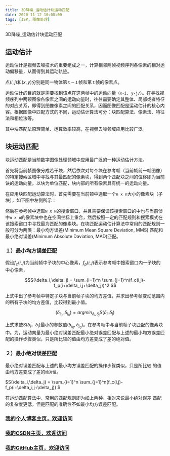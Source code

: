 ```yaml
---
title: 3D降噪_运动估计块运动匹配
date: 2020-11-12 10:08:00
tags: [ISP, 图像处理]
---
```


3D降噪_运动估计块运动匹配
<!--more-->

## 运动估计
运动估计是视频去噪技术的重要组成之一，计算相邻两帧视频序列各像素的相对运动偏移量，从而得到其运动轨迹。

点$(i,j)$和$(x,y)$分别是同一物体第`ｔ－１`帧和第`ｔ`帧的像素点。

运动估计的目的就是需要找到该点在这两帧中的运动向量`（x-i, y-j/）`。在寻找视频序列中两顿图像各像素之间的运动向量时，往往需要确定其整体、局部或者特征的对应关系，即得到图像像素之间的匹配关系，因而图像匹配是运动估计的核心内容。根据图像中匹配方式的不同，运动估计算法可分：块匹配算法、像素法、特征法和相位法等。

其中块匹配法原理简单、运算效率较高，在视频去噪领域应用比较广泛。

## 块运动匹配

块运动匹配是当前数字图像处理领域中应用最广泛的一种运动估计方法。

首先将当前帧图像分成若干块，然后依次对每个块在参考帧（当前帧前一帧图像）的特定搜索区域中寻找与其最匹配的像素块，得到两个匹配块之间的位移即为当前诀的运动向量。以块为单位匹配，块内部的所有像素具有统一的运动向量。

在应用块匹配运动算法时，首先需要在当前顿中选取一个`n x n`大小的像素块（子块），如下图中左侧所示：

然后在参考帧中选取`N X N`的搜索窗口，并且需要保证该搜索窗口的中也与当前侦中`n x n`的像素块中也在空间坐标上重合，然后按照一定的匹配规则和搜索模式在该搜索窗口中寻找最为匹配的像素块。在块匹配运动估计算法中常用的匹配规则一般可分为两类：最小均方误差(Minimum Mean Square Deviation, MMS)
匹配和最小绝对误差(Minimum Absolute Daviation, MAD)匹配。


### １）最小均方误差匹配
假设$f_c(i,j)$为当前帧中子块的中心像素，$f_p(i,j)$表示参考帧中搜索窗口内一子块的中心像素，

$$S(\delta_i,\delta_j) = \sum_{i=1}^n \sum_{j=1}^n(f_c(i,j)-f_p(i+\delta_i,j+\delta_j))^2 $$

上式中出了参考帧中特定子块与当前帧子块的均方差值，并求出参考帧变动范围内的所有子块的均方差值，比较得到最小值。

$$(\delta_{i_{0}},\delta_{j_{0}}) = argmin_{\delta_{i},\delta_{j}}S(\delta_i,\delta_j)$$

上式求使$S(\delta_i，\delta_j)$最小的参数值$(\delta_{i_{0}},\delta_{j_{0}})$。在参考帧中与当前帧子块匹配的像素块中。为，运动向量为最小绝对误差匹配最小绝对误差匹配与上述的最小均方误差匹配的操作步骤类似，只是所比较的值由均方差变成了差的绝对值。

### ２）最小绝对误差匹配
最小绝对误差匹配与上述的最小均方误差匹配的操作步骤类似，只是所比较
的值由均方差变成了差的`绝对值`。

$S(\delta_i,\delta_j) = \sum_{i=1}^n \sum_{j=1}^n(f_c(i,j)-f_p(i+\delta_i,j+\delta_j)) $ 

在运动匹配算法中．常用的匹配规则即为如上两种，相对来说最小绝对误差
匹配的复杂度更低，但是匹配的准确性不如最小均方误差匹配。


### [我的个人博客主页，欢迎访问](http://www.aomanhao.top/)
### [我的CSDN主页，欢迎访问](https://blog.csdn.net/Aoman_Hao)
### [我的GitHub主页，欢迎访问](https://github.com/AomanHao)


